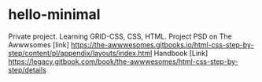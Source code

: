 # hello-minimal
Private project. Learning GRID-CSS, CSS, HTML. 
Project PSD on The Awwwsomes [link] https://the-awwwesomes.gitbooks.io/html-css-step-by-step/content/pl/appendix/layouts/index.html
Handbook [Link] https://legacy.gitbook.com/book/the-awwwesomes/html-css-step-by-step/details
